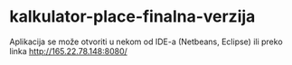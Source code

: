 # kalkulator-place-finalna-verzija

Aplikacija se može otvoriti u nekom od IDE-a (Netbeans, Eclipse) ili preko linka http://165.22.78.148:8080/
